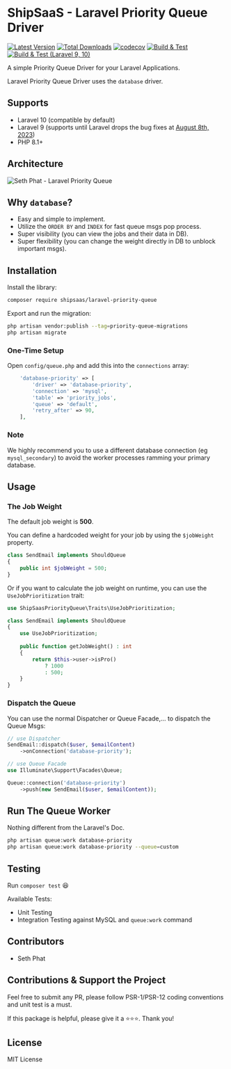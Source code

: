 # ShipSaaS - Laravel Priority Queue Driver

[![Latest Version](http://poser.pugx.org/shipsaas/laravel-priority-queue/v)](https://packagist.org/packages/shipsaas/laravel-priority-queue)
[![Total Downloads](http://poser.pugx.org/shipsaas/laravel-priority-queue/downloads)](https://packagist.org/packages/shipsaas/laravel-priority-queue)
[![codecov](https://codecov.io/gh/shipsaas/laravel-priority-queue/branch/main/graph/badge.svg?token=V3HOOR12HA)](https://codecov.io/gh/shipsaas/laravel-priority-queue)
[![Build & Test](https://github.com/shipsaas/laravel-priority-queue/actions/workflows/build.yml/badge.svg)](https://github.com/shipsaas/laravel-priority-queue/actions/workflows/build.yml)
[![Build & Test (Laravel 9, 10)](https://github.com/shipsaas/laravel-priority-queue/actions/workflows/build-laravel.yml/badge.svg)](https://github.com/shipsaas/laravel-priority-queue/actions/workflows/build-laravel.yml)

A simple Priority Queue Driver for your Laravel Applications.

Laravel Priority Queue Driver uses the `database` driver.

## Supports
- Laravel 10 (compatible by default)
- Laravel 9 (supports until Laravel drops the bug fixes at [August 8th, 2023](https://laravel.com/docs/10.x/releases))
- PHP 8.1+

## Architecture

![Seth Phat - Laravel Priority Queue](https://i.imgur.com/H8OEMhQ.png)

## Why `database`?

- Easy and simple to implement.
- Utilize the `ORDER BY` and `INDEX` for fast queue msgs pop process.
- Super visibility (you can view the jobs and their data in DB).
- Super flexibility (you can change the weight directly in DB to unblock important msgs).

## Installation

Install the library:

```bash
composer require shipsaas/laravel-priority-queue
```

Export and run the migration:

```bash
php artisan vendor:publish --tag=priority-queue-migrations
php artisan migrate
```

### One-Time Setup

Open `config/queue.php` and add this into the `connections` array:

```php
    'database-priority' => [
        'driver' => 'database-priority',
        'connection' => 'mysql',
        'table' => 'priority_jobs',
        'queue' => 'default',
        'retry_after' => 90,
    ],
```

### Note

We highly recommend you to use a different database connection (eg `mysql_secondary`) to avoid the worker processes ramming your 
primary database.

## Usage

### The Job Weight

The default job weight is **500**.

You can define a hardcoded weight for your job by using the `$jobWeight` property.

```php
class SendEmail implements ShouldQueue
{
    public int $jobWeight = 500;
}
```

Or if you want to calculate the job weight on runtime, you can use the `UseJobPrioritization` trait:

```php
use ShipSaasPriorityQueue\Traits\UseJobPrioritization;

class SendEmail implements ShouldQueue
{
    use UseJobPrioritization;
    
    public function getJobWeight() : int
    {
        return $this->user->isPro()
            ? 1000
            : 500;
    }
}
```

### Dispatch the Queue

You can use the normal Dispatcher or Queue Facade,... to dispatch the Queue Msgs:

```php
// use Dispatcher
SendEmail::dispatch($user, $emailContent)
    ->onConnection('database-priority');

// use Queue Facade
use Illuminate\Support\Facades\Queue;

Queue::connection('database-priority')
    ->push(new SendEmail($user, $emailContent));
```

## Run The Queue Worker

Nothing different from the Laravel's Doc.

```bash
php artisan queue:work database-priority
php artisan queue:work database-priority --queue=custom
```

## Testing

Run `composer test` 😆

Available Tests:

- Unit Testing
- Integration Testing against MySQL and `queue:work` command

## Contributors
- Seth Phat

## Contributions & Support the Project

Feel free to submit any PR, please follow PSR-1/PSR-12 coding conventions and unit test is a must.

If this package is helpful, please give it a ⭐️⭐️⭐️. Thank you!

## License
MIT License
